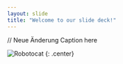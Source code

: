 ```yaml
---
layout: slide
title: "Welcome to our slide deck!"
---
```

// Neue Änderung
Caption here

![Robotocat](https://octodex.github.com/images/Robotocat.png)
{: .center}
